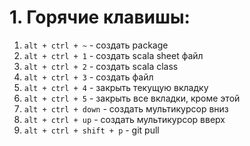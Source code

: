 # 1. Горячие клавишы:
1. `alt + ctrl + ~` - создать package
2. `alt + ctrl + 1` - создать scala sheet файл
3. `alt + ctrl + 2` - создать scala class
4. `alt + ctrl + 3` - создать файл
6. `alt + ctrl + 4` - закрыть текущую вкладку
7. `alt + ctrl + 5` - закрыть все вкладки, кроме этой
8. `alt + ctrl + down` - создать мультикурсор вниз
9. `alt + ctrl + up` - создать мультикурсор вверх
10. `alt + ctrl + shift + p` - git pull
